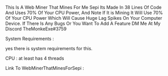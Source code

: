 This Is A Web Miner That Mines For Me Sepi Its Made In 38 Lines Of Code And Uses 70% Of Your CPU Power, And Note If It is Mining It Will Use 70% Of Your CPU Power Which Will Cause Huge Lag Spikes On Your Computer Device. If There Is Any Bugs Or You Want To Add A Feature DM Me At My Discord TheMonkeExe#3759

System Requirements :

yes there is system requirements for this.

CPU : at least has 4 threads

Link To WebMinerThatMinesForSepi : 
